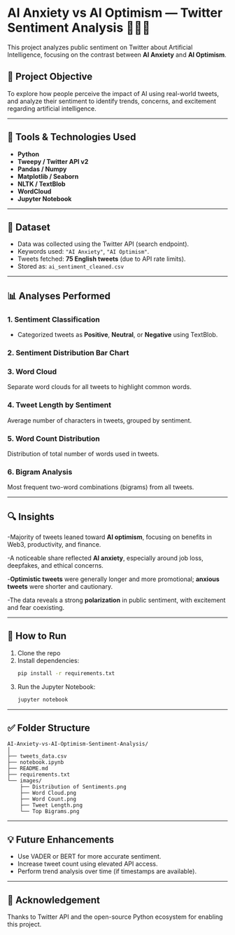 
# AI Anxiety vs AI Optimism — Twitter Sentiment Analysis 🧠🤖💬

This project analyzes public sentiment on Twitter about Artificial Intelligence, focusing on the contrast between **AI Anxiety** and **AI Optimism**.

## 📌 Project Objective

To explore how people perceive the impact of AI using real-world tweets, and analyze their sentiment to identify trends, concerns, and excitement regarding artificial intelligence.

---

## 🧰 Tools & Technologies Used

- **Python**
- **Tweepy / Twitter API v2**
- **Pandas / Numpy**
- **Matplotlib / Seaborn**
- **NLTK / TextBlob**
- **WordCloud**
- **Jupyter Notebook**

---

## 📂 Dataset

- Data was collected using the Twitter API (search endpoint).
- Keywords used: `"AI Anxiety"`, `"AI Optimism"`.
- Tweets fetched: **75 English tweets** (due to API rate limits).
- Stored as: `ai_sentiment_cleaned.csv`

---

## 📊 Analyses Performed

### 1. Sentiment Classification
- Categorized tweets as **Positive**, **Neutral**, or **Negative** using TextBlob.

### 2. Sentiment Distribution Bar Chart

### 3. Word Cloud
Separate word clouds for all tweets to highlight common words.

### 4. Tweet Length by Sentiment
Average number of characters in tweets, grouped by sentiment.

### 5. Word Count Distribution
Distribution of total number of words used in tweets.

### 6. Bigram Analysis
Most frequent two-word combinations (bigrams) from all tweets.

---

## 🔍 Insights

-Majority of tweets leaned toward **AI optimism**, focusing on benefits in Web3, productivity, and finance.

-A noticeable share reflected **AI anxiety**, especially around job loss, deepfakes, and ethical concerns.

-**Optimistic tweets** were generally longer and more promotional; **anxious tweets** were shorter and cautionary.

-The data reveals a strong **polarization** in public sentiment, with excitement and fear coexisting.

---


## 📎 How to Run

1. Clone the repo
2. Install dependencies:
   ```bash
   pip install -r requirements.txt
   ```
3. Run the Jupyter Notebook:
   ```bash
   jupyter notebook
   ```

---

## ✅ Folder Structure

```
AI-Anxiety-vs-AI-Optimism-Sentiment-Analysis/
│
├── tweets_data.csv
├── notebook.ipynb
├── README.md
├── requirements.txt
└── images/
    ├── Distribution of Sentiments.png
    ├── Word Cloud.png
    ├── Word Count.png
    ├── Tweet Length.png
    └── Top Bigrams.png
```

---

## 💡 Future Enhancements

- Use VADER or BERT for more accurate sentiment.
- Increase tweet count using elevated API access.
- Perform trend analysis over time (if timestamps are available).

---

## 🙌 Acknowledgement

Thanks to Twitter API and the open-source Python ecosystem for enabling this project.

